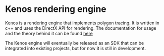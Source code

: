 # Kenos rendering engine

Kenos is a rendering engine that implements polygon tracing. It is written in c++ and uses the DirectX API for rendering. The documentation for usage and the theory behind it can be found [here](https://kenos-engine.notion.site/5517d573d2e547f8938a017df21f82f8?v=bce46534e4b545d9915899267490a21b&pvs=4)

The Kenos engine will eventually be released as an SDK that can be integrated into existing projects, but for now it is still in development.